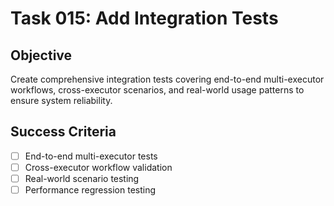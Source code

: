 # Task 015: Add Integration Tests

## Objective
Create comprehensive integration tests covering end-to-end multi-executor workflows, cross-executor scenarios, and real-world usage patterns to ensure system reliability.

## Success Criteria
- [ ] End-to-end multi-executor tests
- [ ] Cross-executor workflow validation
- [ ] Real-world scenario testing
- [ ] Performance regression testing